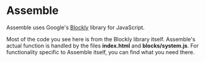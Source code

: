 # Assemble

Assemble uses Google's [Blockly](https://developers.google.com/blockly/) library for JavaScript.

Most of the code you see here is from the Blockly library itself.  Assemble's actual function is handled by the files **index.html** and **blocks/system.js**.  For functionality specific to Assemble itself, you can find what you need there.
